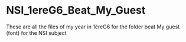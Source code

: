# NSI_1ereG6_Beat_My_Guest
 These are all the files of my year in 1èreG6 for the folder beat My guest (font) for the NSI subject
